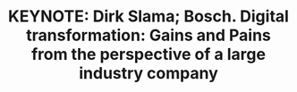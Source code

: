---
categories:
- bkk19
description: Everybody wants to be digital. But getting there can be an interesting
  journey, especially for an industrial company with few digital roots.<br>How do
  cultural change, business model innovation, new (and old) technologies and open
  source play together in such an environment?<br>And how are industry alliances and
  communities fitting in with this? Some tales from the coal face will be shared to
  illustrate this.
future_image:
  featured: 'true'
  path: /assets/images/featured-images/bkk19/BKK19-300K.png
session_attendee_num: '23'
session_id: BKK19-300K
session_room: 'Keynote Room (World Ballroom BC) '
session_slot:
  end_time: '2019-04-04 10:30:00'
  start_time: '2019-04-04 10:00:00'
session_speakers:
- speaker_bio: As Chief Alliance Officer of Bosch Software Innovations, Dirk is representing
    Bosch in the Steering Committee of the Industrial Internet Consortium (IIC) and
    is active in the Industry 4.0 community. Dirk has over 20 years experience in
    very large-scale distributed application projects and system integration, including
    SOA, BPM, M2M and IoT. His international work experience includes projects for
    Lufthansa Systems, Boeing, AT&amp;T, NTT DoCoMo, HBOS and others. Dirk is a frequent
    speaker at conferences, as well as co-author of four successful books, including
    “Enterprise IoT” (www.enterprise-iot.org). As Conference Chair of the Bosch ConnectedWorld,
    Dirk helps shaping the IoT strategy of Bosch. He holds an MBA from IMD Lausanne
    as well as a Diploma Degree in Computer Science from TU Berlin.
  speaker_company: Bosch Software Innovations
  speaker_image: /assets/images/speakers/bkk19/dirk-slama.jpg
  speaker_location: ''
  speaker_name: Dirk Slama
  speaker_position: Chief Alliance Officer
  speaker_username: dirk.slama
session_track: Keynote
tag: session
tags:
- Keynote
title: 'KEYNOTE: Dirk Slama; Bosch. Digital transformation: Gains and Pains from the
  perspective of a large industry company'
---